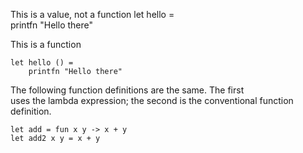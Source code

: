 This is a value, not a function
    let hello =  
        printfn "Hello there"


This is a function

    let hello () =
        printfn "Hello there"

The following function definitions are the same. The first  
uses the lambda expression; the second is the conventional function definition.  

    let add = fun x y -> x + y
    let add2 x y = x + y
